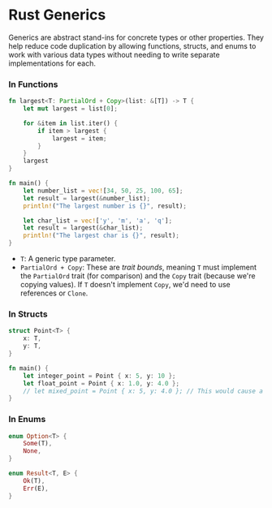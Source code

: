 # Rust Generics

Generics are abstract stand-ins for concrete types or other properties. They help reduce code duplication by allowing functions, structs, and enums to work with various data types without needing to write separate implementations for each.

### In Functions

```rust
fn largest<T: PartialOrd + Copy>(list: &[T]) -> T {
    let mut largest = list[0];

    for &item in list.iter() {
        if item > largest {
            largest = item;
        }
    }
    largest
}

fn main() {
    let number_list = vec![34, 50, 25, 100, 65];
    let result = largest(&number_list);
    println!("The largest number is {}", result);

    let char_list = vec!['y', 'm', 'a', 'q'];
    let result = largest(&char_list);
    println!("The largest char is {}", result);
}
```

- `T`: A generic type parameter.
- `PartialOrd + Copy`: These are *trait bounds*, meaning `T` must implement the `PartialOrd` trait (for comparison) and the `Copy` trait (because we're copying values). If `T` doesn't implement `Copy`, we'd need to use references or `Clone`.

### In Structs

```rust
struct Point<T> {
    x: T,
    y: T,
}

fn main() {
    let integer_point = Point { x: 5, y: 10 };
    let float_point = Point { x: 1.0, y: 4.0 };
    // let mixed_point = Point { x: 5, y: 4.0 }; // This would cause a compile-time error
}
```

### In Enums

```rust
enum Option<T> {
    Some(T),
    None,
}

enum Result<T, E> {
    Ok(T),
    Err(E),
}
```